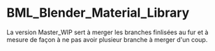 # BML_Blender_Material_Library

La version Master_WIP sert à merger les branches finlisées au fur et à mesure
de façon à ne pas avoir plusieur branche à merger d'un coup.
